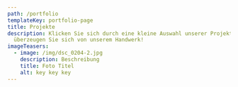 ```yaml
---
path: /portfolio
templateKey: portfolio-page
title: Projekte
description: Klicken Sie sich durch eine kleine Auswahl unserer Projekte und
  überzeugen Sie sich von unserem Handwerk!
imageTeasers:
  - image: /img/dsc_0204-2.jpg
    description: Beschreibung
    title: Foto Titel
    alt: key key key
---
```

